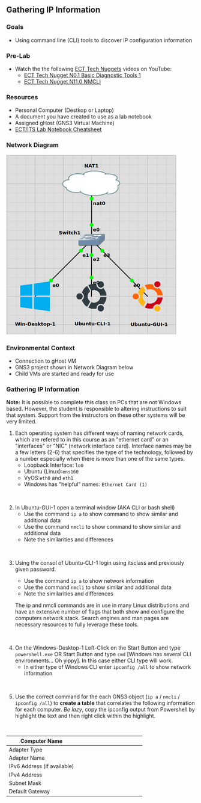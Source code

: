 ## Gathering IP Information

### Goals
- Using command line (CLI) tools to discover IP configuration information
### Pre-Lab
- Watch the the following [ECT Tech Nuggets](https://www.youtube.com/@ecttechnuggets9126/featured) videos on YouTube:
  - [ECT Tech Nugget N0.1 Basic Diagnostic Tools 1](https://youtu.be/OtpzbVz7Ay8)
  - [ECT Tech Nugget N11.0 NMCLI](https://youtu.be/43F51qVz9Ds)

### Resources

- Personal Computer (Destkop or Laptop)
- A document you have created to use as a lab notebook
- Assigned gHost (GNS3 Virtual Machine)
- [ECT/ITS Lab Notebook Cheatsheet](https://github.com/OHIO-ECT/Lab-Notebook-Cheat-Sheet)

### Network Diagram

![](./images/lab1-pic2-1.png)

### Environmental Context

- Connection to gHost VM
- GNS3 project shown in Network Diagram below
- Child VMs are started and ready for use

### Gathering IP Information

**Note:** It is possible to complete this class on PCs that are not Windows based. However, the student is responsible to altering instructions to suit that system. Support from the instructors on these other systems will be very limited.

1. Each operating system has different ways of naming network cards, which are refered to in this course as an "ethernet card" or an "interfaces" or "NIC" (network interface card). Interface names may be a few letters (2-6) that specifies the type of the technology, followed by a number especially when there is more than one of the same types. 
     - Loopback Interface: `lo0`
     - Ubuntu (Linux):`ens160`
     - VyOS:`eth0` and `eth1`
     - Windows has "helpful" names: `Ethernet Card (1)`
<br>

2. In Ubuntu-GUI-1 open a terminal window (AKA CLI or bash shell)
    - Use the command `ip a` to show command to show similar and additional data
    - Use the command `nmcli` to show command to show similar and additional data
    - Note the similarities and differences
<br>
   
3. Using the consol of Ubuntu-CLI-1 login using itsclass and previously given password.
    - Use the command `ip a` to show network information
    - Use the command `nmcli` to show similar and additional data
    - Note the similarities and differences

    The ip and nmcli commands are in use in many Linux distributions and have an extensive number of flags that both show and configure the computers network stack. Search engines and man pages are necessary resources to fully leverage these tools.
<br>

4. On the Windows-Desktop-1 Left-Click on the Start Button and type `powershell.exe` OR Start Button and type `cmd` [Windows has several CLI environments... Oh yippy]. In this case either CLI type will work.
    -   In either type of Windows CLI enter `ipconfig /all` to show network information
<br>

5. Use the correct command for the each GNS3 object (`ip a` / `nmcli` / `ipconfig /all`) to **create a table** that correlates the following information for each computer. *Be lazy*, copy the ipconfig output from Powershell by highlight the text and then right click within the highlight. 
<br>

|Computer Name   | &nbsp;&nbsp;&nbsp;&nbsp;&nbsp;&nbsp;&nbsp;&nbsp;&nbsp;&nbsp;&nbsp;&nbsp;&nbsp;&nbsp;&nbsp;&nbsp;&nbsp;&nbsp;&nbsp;&nbsp;&nbsp;&nbsp;&nbsp;&nbsp;&nbsp;&nbsp;&nbsp;&nbsp;&nbsp;&nbsp;&nbsp;&nbsp;&nbsp;&nbsp;&nbsp;&nbsp;&nbsp;&nbsp;&nbsp;&nbsp;&nbsp;&nbsp;&nbsp;  |
|---|---|
|Adapter Type   |  &nbsp; |
|Adapter Name   |   |
|IPv6 Address (if available)   |   |
|IPv4 Address   |   |
|Subnet Mask   |   |
|Default Gateway   |   |